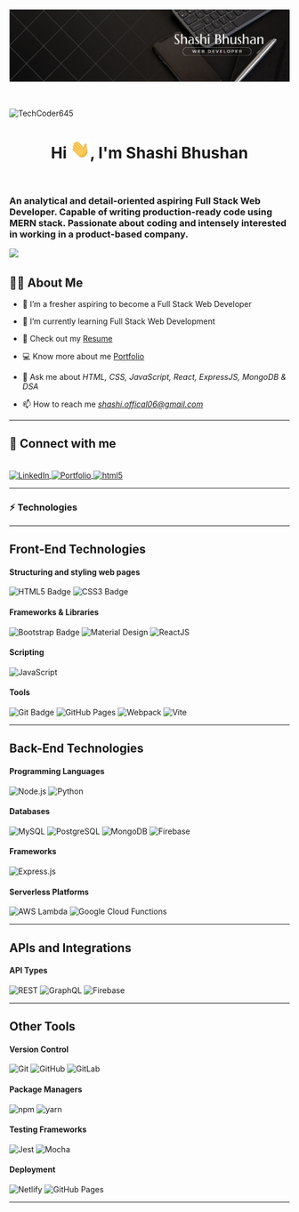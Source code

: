 
![logo](https://github.com/TechCoder645/Shashi-Bhushan/blob/main/LOGO.png)

 <br>
<p align="left"> <img src="https://komarev.com/ghpvc/?username=TechCoder645&label=Profile%20views&color=0e75b6&style=flat" alt="TechCoder645" /> </p>
   <h1 align="center">Hi <img src="https://raw.githubusercontent.com/ABSphreak/ABSphreak/master/gifs/Hi.gif" width="35">, I'm Shashi Bhushan </h1>

  
   <br>
   <h3 align="left">An analytical and detail-oriented aspiring
Full Stack Web Developer. Capable of
writing production-ready code using
MERN stack. Passionate about coding
and intensely interested in working in a
product-based company.
</h3>
<p align="left-center" color:"red">
<a href="https://github.com/DenverCoder1/readme-typing-svg">
<img src="https://readme-typing-svg.demolab.com/?lines=hi! My self Shashi Bhushan 🏽; I am a Full-stack%20web%20developer 🏻‍💻; interested in Coding 🏃‍♂️♂️;Curious%20to%20learn%20new%20things !&font=Fira%20Code&center=true&width=440&height=45&color=#37bcf7&vCenter=true&size=22&pause=1000"></a>
      </p>

 ## 🙋‍♂️ About Me
      
   - 🔭 I’m a fresher aspiring to become a Full Stack Web Developer  
   
   - 🌱 I’m currently learning Full Stack Web Development  
      
   - 📄 Check out my <a href="https://drive.google.com/file/d/12d5CLDaGlzdWEFIksXludepPvVXOnuN9/view?usp=drive_link" target="_blank" >Resume</a>
      
   - 💻 Know more about me <a href="" target="_blank"  >Portfolio</a>
      
  - 💬 Ask me about *HTML, CSS, JavaScript, React, ExpressJS, MongoDB & DSA*
      
- 📫 How to reach me *shashi.offical06@gmail.com*
<hr />
<h2 align="left">📱 Connect with me</h2>
      <br />
     <div align="left" >
     <a href="https://www.linkedin.com/in/shashibhushan01/" target="_blank">
     <img src="https://img.shields.io/badge/LinkedIn-0077B5?style=for-the-badge&logo=linkedin&logoColor=white" align="center" alt="LinkedIn"> </a>
      <a href="#" target="_blank">
     <img src="https://img.shields.io/badge/Portfolio-18A303?style=for-the-badge&logo=ionic&logoColor=white" align="center" alt="Portfolio"> </a>
      <a title="Gmail" href="mailto:shashi.offical06@gmail.com" target="_blank">
     <img src="https://img.shields.io/badge/Gmail-D14836?style=for-the-badge&logo=gmail&logoColor=white" align="center" alt="html5"> </a
  </div> 
<hr />

### ⚡ Technologies

---

## Front-End Technologies

#### Structuring and styling web pages

<img src="https://img.shields.io/badge/-HTML5-E34F26?style=flat-square&logo=html5&logoColor=white" alt="HTML5 Badge">
<img src="https://img.shields.io/badge/-CSS3-1572B6?style=flat-square&logo=css3" alt="CSS3 Badge">


#### Frameworks & Libraries

<img src="https://img.shields.io/badge/-Bootstrap-563D7C?style=flat-square&logo=bootstrap" alt="Bootstrap Badge">  
<img alt="Material Design" src="https://img.shields.io/badge/Material%20Design%20-%230081CB.svg?logo=material-design&logoColor=white">
<img alt="ReactJS" src="https://img.shields.io/badge/React%20JS-%2300D8FF.svg?logo=react&logoColor=white">

#### Scripting 
<img src="https://img.shields.io/badge/-JavaScript-F7DF1E?style=flat-square&logo=javascript&logoColor=black" alt="JavaScript">

#### Tools

<img src="https://img.shields.io/badge/-Git-black?style=flat-square&logo=git" alt="Git Badge"> 
<img alt="GitHub Pages" src="https://img.shields.io/badge/GitHub%20Pages-%23327FC7.svg?logo=github&logoColor=white">
<img alt="Webpack" src="https://img.shields.io/badge/Webpack-%238DD6F9.svg?logo=webpack&logoColor=black">
<img alt="Vite" src="https://img.shields.io/badge/Vite-%23646CFF.svg?logo=vite&logoColor=white">  


---

## Back-End Technologies

#### Programming Languages
<img src="https://img.shields.io/badge/-Node.js-339933?style=flat-square&logo=node.js&logoColor=white" alt="Node.js">   
<img src="https://img.shields.io/badge/-Python-3776AB?style=flat-square&logo=python&logoColor=white" alt="Python">  


#### Databases
<img src="https://img.shields.io/badge/-MySQL-black?style=flat-square&logo=mysql&logoColor=white" alt="MySQL">  
<img src="https://img.shields.io/badge/-PostgreSQL-4169E1?style=flat-square&logo=postgresql&logoColor=white" alt="PostgreSQL">   
<img src="https://img.shields.io/badge/-MongoDB-47A248?style=flat-square&logo=mongodb&logoColor=white" alt="MongoDB"> 
<img src="https://img.shields.io/badge/-Firebase-FFCA28?style=flat-square&logo=firebase&logoColor=white" alt="Firebase"> 


#### Frameworks
<img src="https://img.shields.io/badge/-Express.js-000000?style=flat-square&logo=express&logoColor=white" alt="Express.js">   


#### Serverless Platforms
<img src="https://img.shields.io/badge/-AWS%20Lambda-232F3E?style=flat-square&logo=amazonaws&logoColor=white" alt="AWS Lambda">   
<img src="https://img.shields.io/badge/-Google%20Cloud%20Functions-4285F4?style=flat-square&logo=google-cloud&logoColor=white" alt="Google Cloud Functions"> 

---

## APIs and Integrations

#### API Types
<img src="https://img.shields.io/badge/-REST-00A8E8?style=flat-square&logo=rest&logoColor=white" alt="REST">  
<img src="https://img.shields.io/badge/-GraphQL-E10098?style=flat-square&logo=graphql&logoColor=white" alt="GraphQL"> 
<img src="https://img.shields.io/badge/-Firebase-FFCA28?style=flat-square&logo=firebase&logoColor=white" alt="Firebase"> 

---

## Other Tools

#### Version Control
<img src="https://img.shields.io/badge/-Git-black?style=flat-square&logo=git&logoColor=white" alt="Git">  
<img src="https://img.shields.io/badge/-GitHub-181717?style=flat-square&logo=github&logoColor=white" alt="GitHub">   
<img src="https://img.shields.io/badge/-GitLab-FCA121?style=flat-square&logo=gitlab&logoColor=white" alt="GitLab"> 

#### Package Managers
<img src="https://img.shields.io/badge/-npm-CB3837?style=flat-square&logo=npm&logoColor=white" alt="npm"> 
<img src="https://img.shields.io/badge/-yarn-2C8EBB?style=flat-square&logo=yarn&logoColor=white" alt="yarn">   



#### Testing Frameworks
<img src="https://img.shields.io/badge/-Jest-C21325?style=flat-square&logo=jest&logoColor=white" alt="Jest">   
<img src="https://img.shields.io/badge/-Mocha-8D6748?style=flat-square&logo=mocha&logoColor=white" alt="Mocha"> 



#### Deployment 
<img src="https://img.shields.io/badge/-Netlify-00C7B7?style=flat-square&logo=netlify&logoColor=white" alt="Netlify"> 
<img src="https://img.shields.io/badge/-GitHub%20Pages-222222?style=flat-square&logo=githubpages&logoColor=white" alt="GitHub Pages">

---
